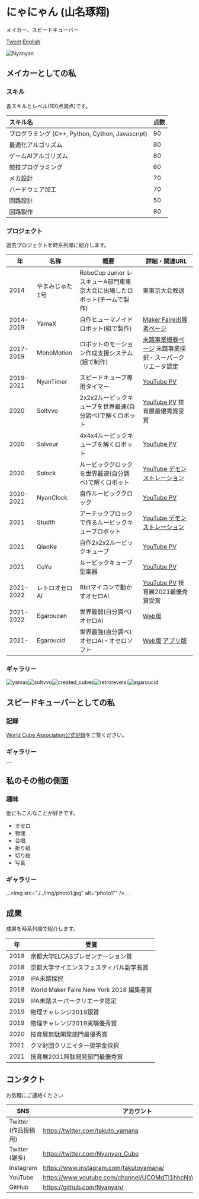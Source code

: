 # にゃにゃん (山名琢翔)

メイカー、スピードキューバー

<a href="https://twitter.com/share?ref_src=twsrc%5Etfw" class="twitter-share-button" data-text="Nyanyan(Takuto Yamana)'s Website" data-url="https://nyanyan.github.io/" data-related="takuto_yamana,Nyanyan_Cube" data-show-count="false">Tweet</a><script async src="https://platform.twitter.com/widgets.js" charset="utf-8"></script> <a href=./../en/>English</a>

![Nyanyan](./../img/Nyanyan.jpg)

## メイカーとしての私

### スキル

各スキルとレベル(100点満点)です。

| スキル名                                         | 点数 |
| :----------------------------------------------- | ---- |
| プログラミング (C++, Python, Cython, Javascript) | 90   |
| 最適化アルゴリズム                               | 80   |
| ゲームAIアルゴリズム                             | 80   |
| 競技プログラミング                               | 60   |
| メカ設計                                         | 70   |
| ハードウェア加工                                 | 70   |
| 回路設計                                         | 50   |
| 回路製作                                         | 80   |

### プロジェクト

過去プロジェクトを時系列順に紹介します。

| 年        | 名称            | 概要                                                         | 詳細・関連URL                                                |
| --------- | --------------- | ------------------------------------------------------------ | ------------------------------------------------------------ |
| 2014      | やまみじゅた1号 | RoboCup Junior レスキューA部門東東京大会に出場したロボット(チームで製作) | 東東京大会敗退                                               |
| 2014-2019 | YamaX           | 自作ヒューマノイドロボット(組で製作)                         | [Maker Faire出展者ページ](https://makerfaire.com/maker/entry/67738/) |
| 2017-2019 | MonoMotion      | ロボットのモーション作成支援システム(組で制作)               | [未踏事業概要ページ](https://www.ipa.go.jp/jinzai/mitou/2018/gaiyou_s-5) 未踏事業採択・スーパークリエータ認定 |
| 2019-2021 | NyanTimer       | スピードキューブ専用タイマー                                 | [YouTube PV](https://youtu.be/ierR8ZPBncU)                   |
| 2020      | Soltvvo         | 2x2x2ルービックキューブを世界最速(自分調べ)で解くロボット    | [YouTube PV](https://youtu.be/Fok7bAn-NSs) 技育展最優秀賞受賞 |
| 2020      | Solvour         | 4x4x4ルービックキューブを解くロボット                        | [YouTube PV](https://youtu.be/a2EKRblF6is)                   |
| 2020      | Solock          | ルービッククロックを世界最速(自分調べ)で解くロボット         | [YouTube デモンストレーション](https://youtu.be/jc3e5xadDao) |
| 2020-2021 | NyanClock       | 自作ルービッククロック                                       | [YouTube PV](https://youtu.be/vNmKay3xpig)                   |
| 2021      | Studth          | アーテックブロックで作るルービックキューブロボット           | [YouTube デモンストレーション](https://youtu.be/ETX0saH9TMM) |
| 2021      | QiaoKe          | 自作2x2x2ルービックキューブ                                  | [YouTube PV](https://youtu.be/NJjfOaxSceI)                   |
| 2021      | CuYu            | ルービックキューブ型楽器                                     | [YouTube PV](https://youtu.be/FqXL8PYMV98)                   |
| 2021-2022 | レトロオセロAI  | 8bitマイコンで動かすオセロAI                                 | [YouTube PV](https://youtu.be/I_ctZKlP2XA) 技育展2021最優秀賞受賞 |
| 2021-2022 | Egaroucen       | 世界最弱(自分調べ)オセロAI                                   | [Web版](https://www.egaroucen.nyanyan.dev/)                  |
| 2021-     | Egaroucid       | 世界最強(自分調べ)オセロAI・オセロソフト                     | [Web版](https://www.egaroucid.nyanyan.dev/) [アプリ版](https://www.egaroucid-app.nyanyan.dev/) |

### ギャラリー

![yamax](../img/yamax.jpg)![soltvvo](../img/soltvvo.jpg)![created_cubes](../img/created_cubes.jpg)![retroreversi](../img/retroreversi.jpg)![egaroucid](../img/egaroucid.jpg)





## スピードキューバーとしての私

### 記録

[World Cube Association公式記録](https://www.worldcubeassociation.org/persons/2018YAMA04)をご覧ください。



### ギャラリー

<img src="./../img/cubing.jpg" alt="cubing" style="zoom:25%;" />





## 私のその他の側面

### 趣味

他にもこんなことが好きです。

* オセロ
* 物理
* 合唱
* 折り紙
* 切り絵
* 写真

### ギャラリー

<img src="./../img/jpho.jpg" alt="jpho" style="zoom:25%;" /><img src="./../img/photo1.jpg" alt="photo1"" /><img src="./../img/photo2.jpg" alt="photo2" style="zoom:10%;" /><img src="./../img/photo3.jpg" alt="photo3" style="zoom:10%;" /><img src="./../img/photo4.jpg" alt="photo4" style="zoom:10%;" />

## 成果

成果を時系列順で紹介します。

| 年   | 受賞                                     |
| ---- | ---------------------------------------- |
| 2018 | 京都大学ELCASプレゼンテーション賞        |
| 2018 | 京都大学サイエンスフェスティバル副学長賞 |
| 2018 | IPA未踏採択                              |
| 2018 | World Maker Faire New York 2018 編集者賞 |
| 2019 | IPA未踏スーパークリエータ認定            |
| 2019 | 物理チャレンジ2019銀賞                   |
| 2019 | 物理チャレンジ2019実験優秀賞             |
| 2020 | 技育展無駄開発部門最優秀賞               |
| 2021 | クマ財団クリエイター奨学金採択           |
| 2021 | 技育展2021無駄開発部門最優秀賞           |

### 



## コンタクト

お気軽にご連絡ください

| SNS                  | アカウント                                               |
| -------------------- | -------------------------------------------------------- |
| Twitter (作品投稿用) | https://twitter.com/takuto_yamana                        |
| Twitter (雑多)       | https://twitter.com/Nyanyan_Cube                         |
| Instagram            | https://www.instagram.com/takutoyamana/                  |
| YouTube              | https://www.youtube.com/channel/UCOMdTI1hhcNsWI3w4FkT2IQ |
| GitHub               | https://github.com/Nyanyan/                              |

